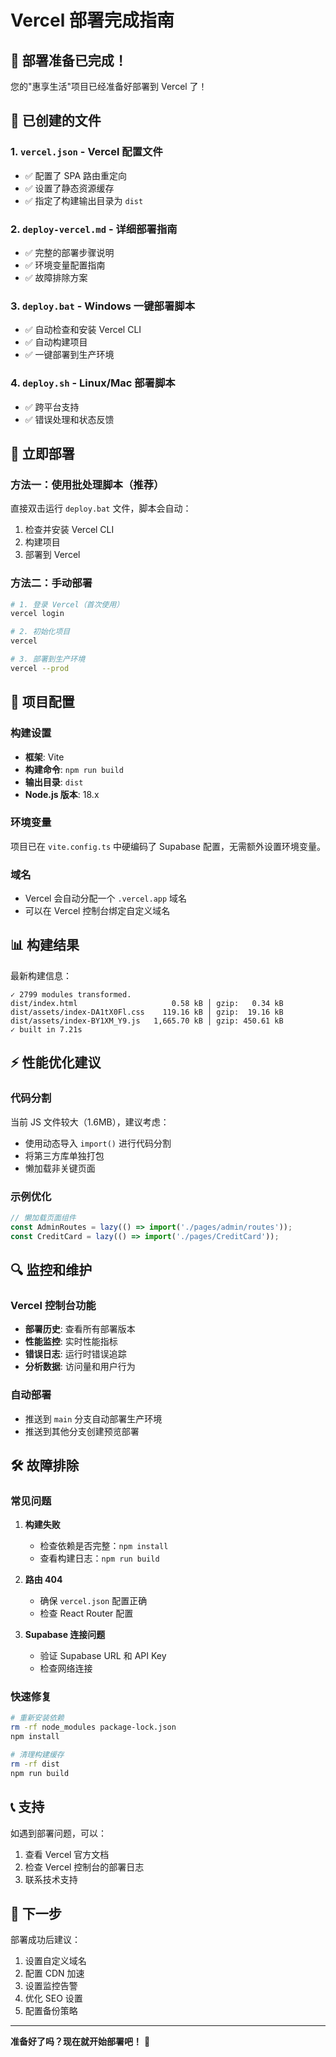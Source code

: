 # Vercel 部署完成指南

## 🎉 部署准备已完成！

您的"惠享生活"项目已经准备好部署到 Vercel 了！

## 📁 已创建的文件

### 1. `vercel.json` - Vercel 配置文件
- ✅ 配置了 SPA 路由重定向
- ✅ 设置了静态资源缓存
- ✅ 指定了构建输出目录为 `dist`

### 2. `deploy-vercel.md` - 详细部署指南
- ✅ 完整的部署步骤说明
- ✅ 环境变量配置指南
- ✅ 故障排除方案

### 3. `deploy.bat` - Windows 一键部署脚本
- ✅ 自动检查和安装 Vercel CLI
- ✅ 自动构建项目
- ✅ 一键部署到生产环境

### 4. `deploy.sh` - Linux/Mac 部署脚本
- ✅ 跨平台支持
- ✅ 错误处理和状态反馈

## 🚀 立即部署

### 方法一：使用批处理脚本（推荐）
直接双击运行 `deploy.bat` 文件，脚本会自动：
1. 检查并安装 Vercel CLI
2. 构建项目
3. 部署到 Vercel

### 方法二：手动部署
```bash
# 1. 登录 Vercel（首次使用）
vercel login

# 2. 初始化项目
vercel

# 3. 部署到生产环境
vercel --prod
```

## 🔧 项目配置

### 构建设置
- **框架**: Vite
- **构建命令**: `npm run build`
- **输出目录**: `dist`
- **Node.js 版本**: 18.x

### 环境变量
项目已在 `vite.config.ts` 中硬编码了 Supabase 配置，无需额外设置环境变量。

### 域名
- Vercel 会自动分配一个 `.vercel.app` 域名
- 可以在 Vercel 控制台绑定自定义域名

## 📊 构建结果

最新构建信息：
```
✓ 2799 modules transformed.
dist/index.html                     0.58 kB │ gzip:   0.34 kB
dist/assets/index-DA1tX0Fl.css    119.16 kB │ gzip:  19.16 kB
dist/assets/index-BY1XM_Y9.js   1,665.70 kB │ gzip: 450.61 kB
✓ built in 7.21s
```

## ⚡ 性能优化建议

### 代码分割
当前 JS 文件较大（1.6MB），建议考虑：
- 使用动态导入 `import()` 进行代码分割
- 将第三方库单独打包
- 懒加载非关键页面

### 示例优化
```typescript
// 懒加载页面组件
const AdminRoutes = lazy(() => import('./pages/admin/routes'));
const CreditCard = lazy(() => import('./pages/CreditCard'));
```

## 🔍 监控和维护

### Vercel 控制台功能
- **部署历史**: 查看所有部署版本
- **性能监控**: 实时性能指标
- **错误日志**: 运行时错误追踪
- **分析数据**: 访问量和用户行为

### 自动部署
- 推送到 `main` 分支自动部署生产环境
- 推送到其他分支创建预览部署

## 🛠️ 故障排除

### 常见问题

1. **构建失败**
   - 检查依赖是否完整：`npm install`
   - 查看构建日志：`npm run build`

2. **路由 404**
   - 确保 `vercel.json` 配置正确
   - 检查 React Router 配置

3. **Supabase 连接问题**
   - 验证 Supabase URL 和 API Key
   - 检查网络连接

### 快速修复
```bash
# 重新安装依赖
rm -rf node_modules package-lock.json
npm install

# 清理构建缓存
rm -rf dist
npm run build
```

## 📞 支持

如遇到部署问题，可以：
1. 查看 Vercel 官方文档
2. 检查 Vercel 控制台的部署日志
3. 联系技术支持

## 🎯 下一步

部署成功后建议：
1. 设置自定义域名
2. 配置 CDN 加速
3. 设置监控告警
4. 优化 SEO 设置
5. 配置备份策略

---

**准备好了吗？现在就开始部署吧！** 🚀 